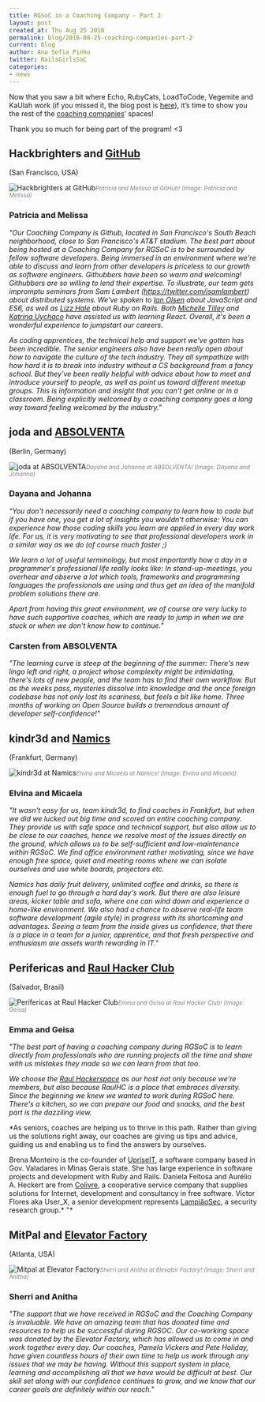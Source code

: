 ```yaml
---
title: RGSoC in a Coaching Company - Part 2
layout: post
created_at: Thu Aug 25 2016
permalink: blog/2016-08-25-coaching-companies-part-2
current: blog
author: Ana Sofia Pinho
twitter: RailsGirlsSoC
categories: 
- news
---
```


Now that you saw a bit where Echo, RubyCats, LoadToCode, Vegemite and KaUlah work (if you missed it, the blog post is [here](http://railsgirlssummerofcode.org/blog/2016-08-18-coaching-companies-part-1)), it’s time to show you the rest of the [coaching companies](http://railsgirlssummerofcode.org/sponsors/coaching-companies/)’ spaces!

Thank you so much for being part of the program! <3

## Hackbrighters and [GitHub](http://www.github.com)
(San Francisco, USA) 

![Hackbrighters at GitHub](/img/blog/2016/rgsoc-2016-coaching-companies_hackbrighters-github.png)<font color="grey"><small><i>Patricia and Melissa at GitHub! (Image: Patricia and Melissa)</i></small></font>

### Patricia and Melissa  
    
*"Our Coaching Company is Github, located in San Francisco's South Beach neighborhood, close to San Francisco's AT&T stadium. The best part about being hosted at a Coaching Company for RGSoC is to be surrounded by fellow software developers. Being immersed in an environment where we're able to discuss and learn from other developers is priceless to our growth as software engineers. Githubbers have been so warm and welcoming! Githubbers are so willing to lend their expertise. To illustrate, our team gets impromptu seminars from Sam Lambert (https://twitter.com/isamlambert) about distributed systems. We've spoken to [Ian Olsen](https://twitter.com/iancolsen) about JavaScript and ES6, as well as [Lizz Hale](https://twitter.com/__LizzHale__) about Ruby on Rails. Both [Michelle Tilley](https://twitter.com/BinaryMuse) and [Katrina Uychaco](https://twitter.com/kuychaco) have assisted us with learning React. Overall, it's been a wonderful experience to jumpstart our careers.*


*As coding apprentices, the technical help and support we've gotten has been incredible. The senior engineers also have been really open about how to navigate the culture of the tech industry. They all sympathize with how hard it is to break into industry without a CS background from a fancy school. But they've been really helpful with advice about how to meet and introduce yourself to people, as well as point us toward different meetup groups. This is information and insight that you can't get online or in a classroom. Being explicitly welcomed by a coaching company goes a long way toward feeling welcomed by the industry."*


## joda and [ABSOLVENTA](https://www.absolventa.de/)
(Berlin, Germany)

![joda at ABSOLVENTA](/img/blog/2016/rgsoc-2016-coaching-companies_joda-absolventa.png)<font color="grey"><small><i>Dayana and Johanna at ABSOLVENTA! (Image: Dayana and Johanna)</i></small></font>


### Dayana and Johanna

*"You don't necessarily need a coaching company to learn how to code but if you have one, you get a lot of insights you wouldn't otherwise: You can experience how those coding skills you learn are applied in every day work life. For us, it is very motivating to see that professional developers work in a similar way as we do (of course much faster ;)*


*We learn a lot of useful terminology, but most importantly how a day in a programmer's professional life really looks like: In stand-up-meetings, you overhear and observe a lot which tools, frameworks and programming languages the professionals are using and thus get an idea of the manifold problem solutions there are.*


*Apart from having this great environment, we of course are very lucky to have such supportive coaches, which are ready to jump in when we are stuck or when we don't know how to continue."*

### Carsten from ABSOLVENTA

*"The learning curve is steep at the beginning of the summer: There's new lingo left and right, a project whose complexity might be intimidating, there's lots of new people, and the team has to find their own workflow. But as the weeks pass, mysteries dissolve into knowledge and the once foreign codebase has not only lost its scariness, but feels a bit like home. Three months of working on Open Source builds a tremendous amount of developer self-confidence!"*


## kindr3d and [Namics](http://namics.com)
(Frankfurt, Germany)


![kindr3d at Namics](/img/blog/2016/rgsoc-2016-coaching-companies_kindr3d-namics.png)<font color="grey"><small><i>Elvina and Micaela at Namics! (Image: Elvina and Micaela)</i></small></font>

### Elvina and Micaela

*"It wasn't easy for us, team kindr3d, to find coaches in Frankfurt, but when we did we lucked out big time and scored an entire coaching company. They provide us with safe space and technical support, but also allow us to be close to our coaches, hence we resolve most of the issues directly on the ground, which allows us to be self-sufficient and low-maintenance within RGSoC. We find office environment rather motivating, since we have enough free space, quiet and meeting rooms where we can isolate ourselves and use white boards, projectors etc.*


*Namics has daily fruit delivery, unlimited coffee and drinks, so there is enough fuel to go through a hard day's work. But there are also leisure areas, kicker table and sofa, where one can wind down and experience a home-like environment.
We also had a chance to observe real-life team software development (agile style) in progress with its shortcoming and advantages. Seeing a team from the inside gives us confidence, that there is a place in a team for a junior, apprentice, and that fresh perspective and enthusiasm are assets worth rewarding in IT."*


## Perifericas and [Raul Hacker Club](https://www.facebook.com/raulhackerclub)
(Salvador, Brasil)

![Perifericas at Raul Hacker Club](/img/blog/2016/rgsoc-2016-coaching-companies_perifericas-raul-hacker-club.png)<font color="grey"><small><i>Emma and Geisa at Raul Hacker Club! (Image: Geisa)</i></small></font>

### Emma and Geisa

*"The best part of having a coaching company during RGSoC is to learn directly from professionals who are running projects all the time and share with us mistakes they made so we can learn from that too.*

*We choose the [Raul Hackerspace](http://raulhc.cc) as our host not only because we're members, but also because RaulHC is a place that embraces diversity. Since the beginning we knew we wanted to work during RGSoC here. There's a kitchen, so we can prepare our food and snacks, and the best part is the dazziling view.*

*As seniors, coaches are helping us to thrive in this path. Rather than giving us the solutions right away, our coaches are giving us tips and advice, guiding us and enabling us to find the answers by ourselves.

Brena Monteiro is the co-founder of [UpriseIT](http://www.upriseit.com/), a software company based in Gov. Valadares in Minas Gerais state. She has large experience in software projects and development with Ruby and Rails. Daniela Feitosa and Aurélio A. Heckert are from [Colivre](http://colivre.coop.br/), a cooperative service company that supplies solutions for Internet, development and consultancy in free software. Victor Flores aka User_X, a senior development represents [LampiãoSec](https://lampiaosec.github.io/), a security research group.*
"*

## MitPal and [Elevator Factory](http://www.elevatorfactory.com/)
(Atlanta, USA)

![Mitpal at Elevator Factory](/img/blog/2016/rgsoc-2016-coaching-companies_mitpal-elevator-factory.png)<font color="grey"><small><i>Sherri and Anitha at Elevator Factory! (Image: Sherri and Anitha)</i></small></font>

### Sherri and Anitha

*"The support that we have received in RGSoC and the Coaching Company is invaluable. We have an amazing team that has donated time and resources to help us be successful during RGSOC. Our co-working space was donated by the Elevator Factory, which has allowed us to come in and work together every day. Our coaches, Pamela Vickers and Pete Holiday, have given countless hours of their own time to help us work through any issues that we may be having. Without this support system in place, learning and accomplishing all that we have would be difficult at best. Our skill set along with our confidence continues to grow, and we know that our career goals are definitely within our reach."*

